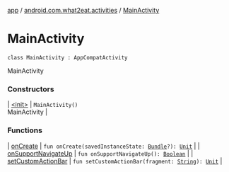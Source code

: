 [app](../../index.md) / [android.com.what2eat.activities](../index.md) / [MainActivity](./index.md)

# MainActivity

`class MainActivity : AppCompatActivity`

MainActivity

### Constructors

| [&lt;init&gt;](-init-.md) | `MainActivity()`<br>MainActivity |

### Functions

| [onCreate](on-create.md) | `fun onCreate(savedInstanceState: `[`Bundle`](https://developer.android.com/reference/android/os/Bundle.html)`?): `[`Unit`](https://kotlinlang.org/api/latest/jvm/stdlib/kotlin/-unit/index.html) |
| [onSupportNavigateUp](on-support-navigate-up.md) | `fun onSupportNavigateUp(): `[`Boolean`](https://kotlinlang.org/api/latest/jvm/stdlib/kotlin/-boolean/index.html) |
| [setCustomActionBar](set-custom-action-bar.md) | `fun setCustomActionBar(fragment: `[`String`](https://kotlinlang.org/api/latest/jvm/stdlib/kotlin/-string/index.html)`): `[`Unit`](https://kotlinlang.org/api/latest/jvm/stdlib/kotlin/-unit/index.html) |

